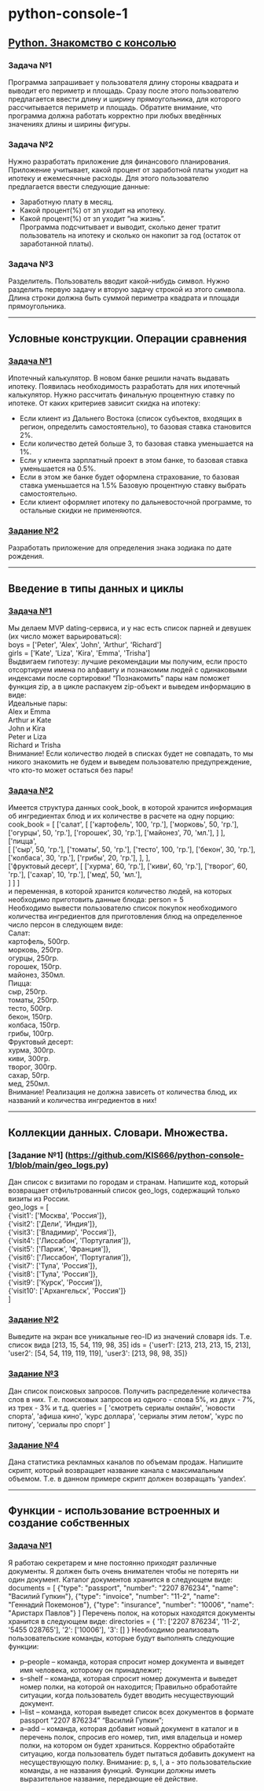# python-console-1

## [Python. Знакомство с консолью](https://github.com/KIS666/python-console-1/blob/main/console_1.py)

### Задача №1
Программа запрашивает у пользователя длину стороны квадрата и выводит его периметр и площадь. Сразу после этого пользователю предлагается ввести длину и ширину прямоугольника, для которого рассчитывается периметр и площадь. Обратите внимание, что программа должна работать корректно при любых введённых значениях длины и ширины фигуры.
### Задача №2
Нужно разработать приложение для финансового планирования.
Приложение учитывает, какой процент от заработной платы уходит на ипотеку и ежемесячные расходы.
Для этого пользователю предлагается ввести следующие данные:
- Заработную плату в месяц.
- Какой процент(%) от зп уходит на ипотеку.
- Какой процент(%) от зп уходит “на жизнь”.\
Программа подсчитывает и выводит, сколько денег тратит пользователь на ипотеку и сколько он накопит за год (остаток от заработанной платы).
### Задача №3
Разделитель. Пользователь вводит какой-нибудь символ. Нужно разделить первую задачу и вторую задачу строкой из этого символа. Длина строки должна быть суммой периметра квадрата и площади прямоугольника.

---

## Условные конструкции. Операции сравнения

### [Задача №1](https://github.com/KIS666/python-console-1/blob/main/credit_calculator.py)
Ипотечный калькулятор. В новом банке решили начать выдавать ипотеку. Появилась необходимость разработать для них ипотечный калькулятор. Нужно рассчитать финальную процентную ставку по ипотеке. 
От каких критериев зависит скидка на ипотеку:
- Если клиент из Дальнего Востока (список субъектов, входящих в регион, определить самостоятельно), то базовая ставка становится 2%.
- Если количество детей больше 3, то базовая ставка уменьшается на 1%.
- Если у клиента зарплатный проект в этом банке, то базовая ставка уменьшается на 0.5%.
- Если в этом же банке будет оформлена страхование, то базовая ставка уменьшается на 1.5% Базовую процентную ставку выбрать самостоятельно. 
- Если клиент оформляет ипотеку по дальневосточной программе, то остальные скидки не применяются.
### [Задание №2](https://github.com/KIS666/python-console-1/blob/main/zodiac.py)
Разработать приложение для определения знака зодиака по дате рождения.

---

## Введение в типы данных и циклы

### [Задача №1](https://github.com/KIS666/python-console-1/blob/main/pair/pair.py)
Мы делаем MVP dating-сервиса, и у нас есть список парней и девушек (их число может варьироваться):\
boys = ['Peter', 'Alex', 'John', 'Arthur', 'Richard']\
girls = ['Kate', 'Liza', 'Kira', 'Emma', 'Trisha']\
Выдвигаем гипотезу: лучшие рекомендации мы получим, если просто отсортируем имена по алфавиту и познакомим людей с одинаковыми индексами после сортировки! “Познакомить” пары нам поможет функция zip, а в цикле распакуем zip-объект и выведем информацию в виде:\
Идеальные пары:\
Alex и Emma\
Arthur и Kate\
John и Kira\
Peter и Liza\
Richard и Trisha\
Внимание! Если количество людей в списках будет не совпадать, то мы никого знакомить не будем и выведем пользователю предупреждение, что кто-то может остаться без пары!
### [Задача №2](https://github.com/KIS666/python-console-1/blob/main/cook_book.py)
Имеется структура данных cook_book, в которой хранится информация об ингредиентах блюд и их количестве в расчете на одну порцию:\
cook_book = [
  ['салат',
      [
        ['картофель', 100, 'гр.'],
        ['морковь', 50, 'гр.'],
        ['огурцы', 50, 'гр.'],
        ['горошек', 30, 'гр.'],
        ['майонез', 70, 'мл.'],
      ]
  ],\
  ['пицца',  
      [
        ['сыр', 50, 'гр.'],
        ['томаты', 50, 'гр.'],
        ['тесто', 100, 'гр.'],
        ['бекон', 30, 'гр.'],
        ['колбаса', 30, 'гр.'],
        ['грибы', 20, 'гр.'],
      ],
  ],\
  ['фруктовый десерт',
      [
        ['хурма', 60, 'гр.'],
        ['киви', 60, 'гр.'],
        ['творог', 60, 'гр.'],
        ['сахар', 10, 'гр.'],
        ['мед', 50, 'мл.'],  
      ]
  ]
]\
и переменная, в которой хранится количество людей, на которых необходимо приготовить данные блюда:
person = 5\
Необходимо вывести пользователю список покупок необходимого количества ингредиентов для приготовления блюд на определенное число персон в следующем виде:\
Салат:\
картофель, 500гр.\
морковь, 250гр.\
огурцы, 250гр.\
горошек, 150гр.\
майонез, 350мл.\
Пицца:\
сыр, 250гр.\
томаты, 250гр.\
тесто, 500гр.\
бекон, 150гр.\
колбаса, 150гр.\
грибы, 100гр.\
Фруктовый десерт:\
хурма, 300гр.\
киви, 300гр.\
творог, 300гр.\
сахар, 50гр.\
мед, 250мл.\
Внимание! Реализация не должна зависеть от количества блюд, их названий и количества ингредиентов в них!

---
## Коллекции данных. Словари. Множества.
### [Задание №1] (https://github.com/KIS666/python-console-1/blob/main/geo_logs.py)
Дан список с визитами по городам и странам. Напишите код, который возвращает отфильтрованный список geo_logs, содержащий только визиты из России.\
geo_logs = [\
    {'visit1': ['Москва', 'Россия']},\
    {'visit2': ['Дели', 'Индия']},\
    {'visit3': ['Владимир', 'Россия']},\
    {'visit4': ['Лиссабон', 'Португалия']},\
    {'visit5': ['Париж', 'Франция']},\
    {'visit6': ['Лиссабон', 'Португалия']},\
    {'visit7': ['Тула', 'Россия']},\
    {'visit8': ['Тула', 'Россия']},\
    {'visit9': ['Курск', 'Россия']},\
    {'visit10': ['Архангельск', 'Россия']}\
]
### [Задание №2](https://github.com/KIS666/python-console-1/blob/main/IDs.py)
Выведите на экран все уникальные гео-ID из значений словаря ids.
Т.е. список вида [213, 15, 54, 119, 98, 35]
ids = {'user1': [213, 213, 213, 15, 213],
       'user2': [54, 54, 119, 119, 119],
       'user3': [213, 98, 98, 35]}
### [Задание №3](https://github.com/KIS666/python-console-1/blob/main/queries.py)
Дан список поисковых запросов. Получить распределение количества слов в них. Т.е. поисковых запросов из одного - слова 5%, из двух - 7%, из трех - 3% и т.д.
queries = [
    'смотреть сериалы онлайн',
    'новости спорта',
    'афиша кино',
    'курс доллара',
    'сериалы этим летом',
    'курс по питону',
    'сериалы про спорт'
    ]   
### [Задание №4](https://github.com/KIS666/python-console-1/blob/main/stats.py)
Дана статистика рекламных каналов по объемам продаж.
Напишите скрипт, который возвращает название канала с максимальным объемом.
Т.е. в данном примере скрипт должен возвращать ‘yandex’.
 
 ---
 
## Функции - использование встроенных и создание собственных
### [Задача №1](https://github.com/KIS666/python-console-1/blob/main/secretary.py)
Я работаю секретарем и мне постоянно приходят различные документы. Я должен быть очень внимателен чтобы не потерять ни один документ. Каталог документов хранится в следующем виде:
documents = [
{"type": "passport", "number": "2207 876234", "name": "Василий Гупкин"},
{"type": "invoice", "number": "11-2", "name": "Геннадий Покемонов"},
{"type": "insurance", "number": "10006", "name": "Аристарх Павлов"}
]
Перечень полок, на которых находятся документы хранится в следующем виде:
directories = {
	'1': ['2207 876234', '11-2', '5455 028765'],
	'2': ['10006'],
	'3': []
}
Необходимо реализовать пользовательские команды, которые будут выполнять следующие функции:
- p–people – команда, которая спросит номер документа и выведет имя человека, которому он принадлежит;
- s–shelf – команда, которая спросит номер документа и выведет номер полки, на которой он находится;
Правильно обработайте ситуации, когда пользователь будет вводить несуществующий документ.
- l–list – команда, которая выведет список всех документов в формате passport “2207 876234” “Василий Гупкин”;
- a–add – команда, которая добавит новый документ в каталог и в перечень полок, спросив его номер, тип, имя владельца и номер полки, на котором он будет храниться. Корректно обработайте ситуацию, когда пользователь будет пытаться добавить документ на несуществующую полку.
Внимание: p, s, l, a - это пользовательские команды, а не названия функций. Функции должны иметь выразительное название, передающие её действие.
